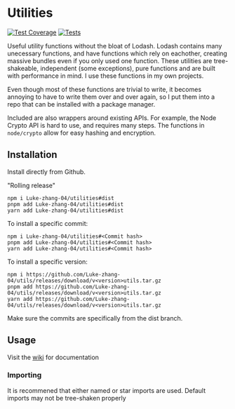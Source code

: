 # Utilities

[![Test Coverage](https://api.codeclimate.com/v1/badges/fcd61de6806fd794213c/test_coverage)](https://codeclimate.com/github/Luke-zhang-04/utils/test_coverage)
[![Tests](https://img.shields.io/github/workflow/status/luke-zhang-04/utils/Node.js%20CI?label=tests&logo=github)](https://github.com/Luke-zhang-04/utils/actions/workflows/CI.yml)

Useful utility functions without the bloat of Lodash. Lodash contains many unecessary functions, and have functions which rely on eachother, creating massive bundles even if you only used one function. These utilities are tree-shakeable, independent (some exceptions), pure functions and are built with performance in mind. I use these functions in my own projects.

Even though most of these functions are trivial to write, it becomes annoying to have to write them over and over again, so I put them into a repo that can be installed with a package manager.

Included are also wrappers around existing APIs. For example, the Node Crypto API is hard to use, and requires many steps. The functions in `node/crypto` allow for easy hashing and encryption.

## Installation

Install directly from Github.

"Rolling release"

```
npm i Luke-zhang-04/utilities#dist
pnpm add Luke-zhang-04/utilities#dist
yarn add Luke-zhang-04/utilities#dist
```

To install a specific commit:

```
npm i Luke-zhang-04/utilities#<Commit hash>
pnpm add Luke-zhang-04/utilities#<Commit hash>
yarn add Luke-zhang-04/utilities#<Commit hash>
```

To install a specific version:

```
npm i https://github.com/Luke-zhang-04/utils/releases/download/v<version>utils.tar.gz
pnpm add https://github.com/Luke-zhang-04/utils/releases/download/v<version>utils.tar.gz
yarn add https://github.com/Luke-zhang-04/utils/releases/download/v<version>utils.tar.gz
```

Make sure the commits are specifically from the dist branch.

## Usage

Visit the [wiki](https://github.com/Luke-zhang-04/utils/wiki) for documentation

### Importing

It is recommened that either named or star imports are used. Default imports may not be tree-shaken properly
